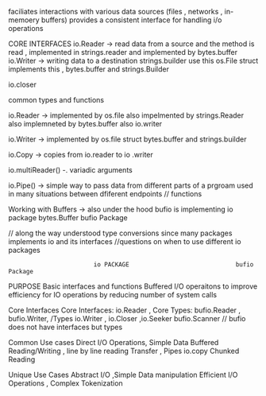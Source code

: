 
faciliates interactions with various data sources (files , networks , in-memoery buffers)
provides a consistent interface for handling i/o operations 

CORE INTERFACES
io.Reader -> read data from a source and the method is read , implemented in strings.reader and implemented by bytes.buffer
io.Writer -> writing data to a destination strings.builder use this os.File struct implements this , bytes.buffer and strings.Builder

io.closer

common types and functions

io.Reader -> implemented by os.file also impelmented by strings.Reader also implemneted by bytes.buffer also io.writer

io.Writer -> implemented by os.file struct bytes.buffer and strings.builder

io.Copy -> copies from io.reader to io .writer

io.multiReader() -. variadic arguments

io.Pipe() -> simple way to pass data from different parts of a prgroam used in many situations between dfiferent endpoints
// functions 

Working with Buffers -> also under the hood bufio is implementing io package
bytes.Buffer
bufio Package

// along the way understood type conversions since many packages implements io and its interfaces
//questions on when to use different io packages

                            io PACKAGE                              bufio Package              
PURPOSE             Basic interfaces and functions          Buffered I/O operaitons to improve efficiency
                    for IO operations                       by reducing number of system calls

Core Interfaces     Core Interfaces: io.Reader ,            Core Types: bufio.Reader , bufio.Writer, 
/Types              io.Writer , io.Closer ,io.Seeker        bufio.Scanner // bufio does not have interfaces but types

Common Use cases    Direct I/O Operations, Simple Data      Buffered Reading/Writing , line by line reading
                    Transfer , Pipes io.copy                Chunked Reading

Unique Use Cases    Abstract I/O ,Simple Data manipulation  Efficient I/O Operations , Complex Tokenization

